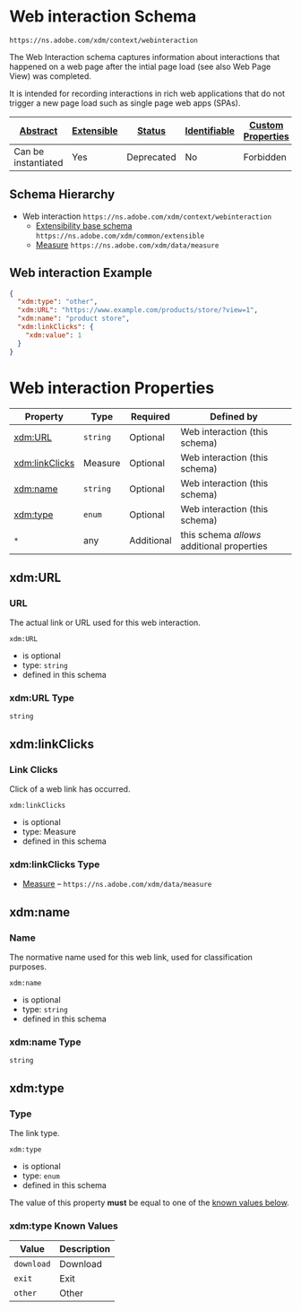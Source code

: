 
# Web interaction Schema

```
https://ns.adobe.com/xdm/context/webinteraction
```

The Web Interaction schema captures information about interactions that happened on a web page after the intial page load (see also Web Page View) was completed.

It is intended for recording interactions in rich web applications that do not trigger a new page load such as single page web apps (SPAs).


| [Abstract](../../../abstract.md) | [Extensible](../../../extensions.md) | [Status](../../../status.md) | [Identifiable](../../../id.md) | [Custom Properties](../../../extensions.md) | [Additional Properties](../../../extensions.md) | Defined In |
|----------------------------------|--------------------------------------|------------------------------|--------------------------------|---------------------------------------------|-------------------------------------------------|------------|
| Can be instantiated | Yes | Deprecated | No | Forbidden | Permitted | [datatypes/web/webinteraction.schema.json](datatypes/web/webinteraction.schema.json) |
## Schema Hierarchy

* Web interaction `https://ns.adobe.com/xdm/context/webinteraction`
  * [Extensibility base schema](../extensible.schema.md) `https://ns.adobe.com/xdm/common/extensible`
  * [Measure](../data/measure.schema.md) `https://ns.adobe.com/xdm/data/measure`


## Web interaction Example
```json
{
  "xdm:type": "other",
  "xdm:URL": "https://www.example.com/products/store/?view=1",
  "xdm:name": "product store",
  "xdm:linkClicks": {
    "xdm:value": 1
  }
}
```

# Web interaction Properties

| Property | Type | Required | Defined by |
|----------|------|----------|------------|
| [xdm:URL](#xdmurl) | `string` | Optional | Web interaction (this schema) |
| [xdm:linkClicks](#xdmlinkclicks) | Measure | Optional | Web interaction (this schema) |
| [xdm:name](#xdmname) | `string` | Optional | Web interaction (this schema) |
| [xdm:type](#xdmtype) | `enum` | Optional | Web interaction (this schema) |
| `*` | any | Additional | this schema *allows* additional properties |

## xdm:URL
### URL

The actual link or URL used for this web interaction.

`xdm:URL`
* is optional
* type: `string`
* defined in this schema

### xdm:URL Type


`string`






## xdm:linkClicks
### Link Clicks

Click of a web link has occurred.

`xdm:linkClicks`
* is optional
* type: Measure
* defined in this schema

### xdm:linkClicks Type


* [Measure](../data/measure.schema.md) – `https://ns.adobe.com/xdm/data/measure`





## xdm:name
### Name

The normative name used for this web link, used for classification purposes.

`xdm:name`
* is optional
* type: `string`
* defined in this schema

### xdm:name Type


`string`






## xdm:type
### Type

The link type.

`xdm:type`
* is optional
* type: `enum`
* defined in this schema

The value of this property **must** be equal to one of the [known values below](#xdmtype-known-values).

### xdm:type Known Values
| Value | Description |
|-------|-------------|
| `download` | Download |
| `exit` | Exit |
| `other` | Other |



